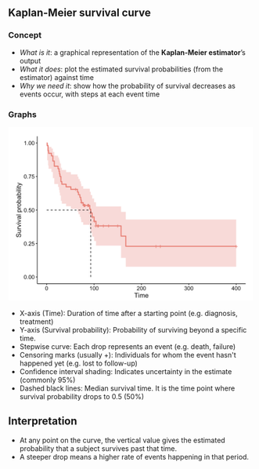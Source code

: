 ## Kaplan-Meier survival curve
### Concept
* _What is it_: a graphical representation of the **Kaplan-Meier estimator**’s output
* _What it does_: plot the estimated survival probabilities (from the estimator) against time
* _Why we need it_: show how the probability of survival decreases as events occur, with steps at each event time

### Graphs
<img src="../image/Kaplan-Meier_survival_curve_graph.png" alt="Kaplan-Meier survival curve graph" width="500"/>

* X-axis (Time): Duration of time after a starting point (e.g. diagnosis, treatment)
* Y-axis (Survival probability): Probability of surviving beyond a specific time.
* Stepwise curve: Each drop represents an event (e.g. death, failure)
* Censoring marks (usually +): Individuals for whom the event hasn't happened yet (e.g. lost to follow-up)
* Confidence interval shading: Indicates uncertainty in the estimate (commonly 95%)
* Dashed black lines: Median survival time. It is the time point where survival probability drops to 0.5 (50%)

## Interpretation
* At any point on the curve, the vertical value gives the estimated probability that a subject survives past that time.
* A steeper drop means a higher rate of events happening in that period.
